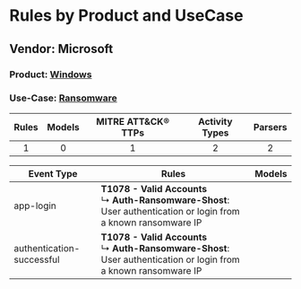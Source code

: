 Rules by Product and UseCase
============================
Vendor: Microsoft
-----------------
### Product: [Windows](../ds_microsoft_windows.md)
### Use-Case: [Ransomware](../../../../UseCases/uc_ransomware.md)

| Rules | Models | MITRE ATT&CK® TTPs | Activity Types | Parsers |
|:-----:|:------:|:------------------:|:--------------:|:-------:|
|   1   |   0    |         1          |       2        |    2    |

| Event Type    | Rules    | Models |
| ---- | ---- | ------ |
| app-login    | <b>T1078 - Valid Accounts</b><br> ↳ <b>Auth-Ransomware-Shost</b>: User authentication or login from a known ransomware IP |        |
| authentication-successful | <b>T1078 - Valid Accounts</b><br> ↳ <b>Auth-Ransomware-Shost</b>: User authentication or login from a known ransomware IP |        |